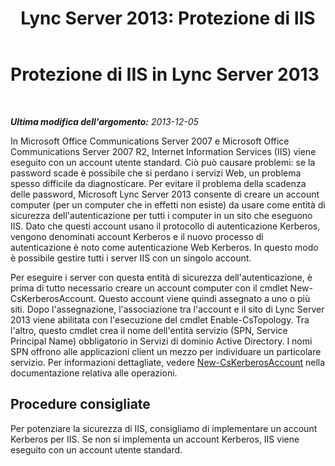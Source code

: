 ﻿---
title: 'Lync Server 2013: Protezione di IIS'
TOCTitle: Protezione di IIS in Lync Server 2013
ms:assetid: a67171a6-6703-4e09-abb3-35d335bb674e
ms:mtpsurl: https://technet.microsoft.com/it-it/library/Dn518332(v=OCS.15)
ms:contentKeyID: 60490917
ms.date: 08/24/2015
mtps_version: v=OCS.15
ms.translationtype: HT
---

# Protezione di IIS in Lync Server 2013

 

_**Ultima modifica dell'argomento:** 2013-12-05_

In Microsoft Office Communications Server 2007 e Microsoft Office Communications Server 2007 R2, Internet Information Services (IIS) viene eseguito con un account utente standard. Ciò può causare problemi: se la password scade è possibile che si perdano i servizi Web, un problema spesso difficile da diagnosticare. Per evitare il problema della scadenza delle password, Microsoft Lync Server 2013 consente di creare un account computer (per un computer che in effetti non esiste) da usare come entità di sicurezza dell'autenticazione per tutti i computer in un sito che eseguono IIS. Dato che questi account usano il protocollo di autenticazione Kerberos, vengono denominati account Kerberos e il nuovo processo di autenticazione è noto come autenticazione Web Kerberos. In questo modo è possibile gestire tutti i server IIS con un singolo account.

Per eseguire i server con questa entità di sicurezza dell'autenticazione, è prima di tutto necessario creare un account computer con il cmdlet New-CsKerberosAccount. Questo account viene quindi assegnato a uno o più siti. Dopo l'assegnazione, l'associazione tra l'account e il sito di Lync Server 2013 viene abilitata con l'esecuzione del cmdlet Enable-CsTopology. Tra l'altro, questo cmdlet crea il nome dell'entità servizio (SPN, Service Principal Name) obbligatorio in Servizi di dominio Active Directory. I nomi SPN offrono alle applicazioni client un mezzo per individuare un particolare servizio. Per informazioni dettagliate, vedere [New-CsKerberosAccount](new-cskerberosaccount.md) nella documentazione relativa alle operazioni.

## Procedure consigliate

Per potenziare la sicurezza di IIS, consigliamo di implementare un account Kerberos per IIS. Se non si implementa un account Kerberos, IIS viene eseguito con un account utente standard.

